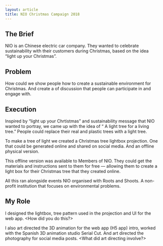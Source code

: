 ```yaml
---
layout: article
title: NIO Christmas Campaign 2018
---
```

## The Brief

NIO is an Chinese electric car company. They wanted to celebrate sustainability with their customers during Christmas, based on the idea “light up your Christmas”.

## Problem

How could we show people how to create a sustainable environment for Christmas. And create a of discussion that people can participate in and engage with.

## Execution

Inspired by “light up your Chrtistmas” and sustainability message that NIO wanted to portray, we came up with the idea of “ A light tree for a living tree.” People could replace their real and plastic trees with a light tree.

To make a tree of light we created a Christmas tree lightbox projection. One that could be generated online and shared on social media. And an offline physical version. 

This offline version was available to Members of NIO. They could get the materials and instructions sent to them for free — allowing them to create a light box for their Christmas tree that they created online.

All this ran alongside events NIO organised with Roots and Shoots. A non-profit institution that focuses on environmental problems.

## My Role

I designed the lightbox, tree pattern used in the projection and UI for the web app. <How did you do this?>

I also art directed the 3D animation for the web app (H5 app) intro, worked with the Spanish 3D animation studio Serial Cut. And art directed the photography for social media posts. <What did art directing involve?>
